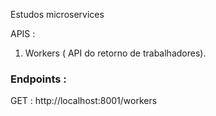 Estudos microservices

APIS : 

1. Workers ( API do retorno de trabalhadores).


### Endpoints : 

GET : http://localhost:8001/workers




